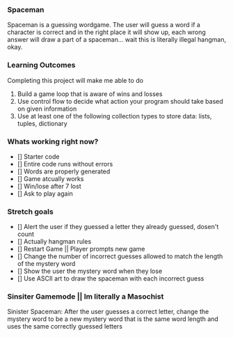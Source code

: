 ### Spaceman

Spaceman is a guessing wordgame. The user will guess a word if a character is correct and in the right place it will show up, each wrong answer will draw a part of a spaceman... wait this is literally illegal hangman, okay.

### Learning Outcomes
Completing this project will make me able to do
1. Build a game loop that is aware of wins and losses
2. Use control flow to decide what action your program should take based on given information
3. Use at least one of the following collection types to store data: lists, tuples, dictionary


### Whats working right now?
- [] Starter code
- [] Entire code runs without errors
- [] Words are properly generated
- [] Game atcually works
- [] Win/lose after 7 lost
- [] Ask to play again


### Stretch goals
- [] Alert the user if they guessed a letter they already guessed, dosen't count
- [] Actually hangman rules
- [] Restart Game || Player prompts new game
- [] Change the number of incorrect guesses allowed to match the length of the mystery word
- [] Show the user the mystery word when they lose
- [] Use ASCII art to draw the spaceman with each incorrect guess

### Sinsiter Gamemode || Im literally a Masochist
Sinister Spaceman: After the user guesses a correct letter, change the mystery word to be a new mystery word that is the same word length and uses the same correctly guessed letters


